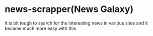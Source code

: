 # news-scrapper(News Galaxy)

It is bit tough to search for the interesting news in various sites and it became much more easy with this <title of project>. 
Here based on the user interest we categorize the news by scraping news from various websites and display it accordingly.
+ A Web Scraping based web application made using Python and Streamlit.
+ Live news get scrapped from various sources and displayed according to the user preferences.
+ Scrap data using BeautifulSoup and use data what we required.




